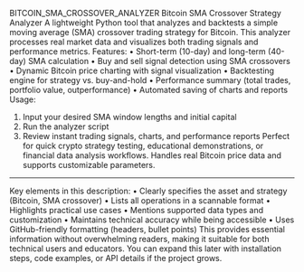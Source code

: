 BITCOIN_SMA_CROSSOVER_ANALYZER
Bitcoin SMA Crossover Strategy Analyzer
A lightweight Python tool that analyzes and backtests a simple moving average (SMA) crossover trading strategy for Bitcoin. This analyzer processes real market data and visualizes both trading signals and performance metrics.
Features:
•	Short-term (10-day) and long-term (40-day) SMA calculation
•	Buy and sell signal detection using SMA crossovers
•	Dynamic Bitcoin price charting with signal visualization
•	Backtesting engine for strategy vs. buy-and-hold
•	Performance summary (total trades, portfolio value, outperformance)
•	Automated saving of charts and reports
Usage:
1.	Input your desired SMA window lengths and initial capital
2.	Run the analyzer script
3.	Review instant trading signals, charts, and performance reports
Perfect for quick crypto strategy testing, educational demonstrations, or financial data analysis workflows. Handles real Bitcoin price data and supports customizable parameters.
________________________________________
Key elements in this description:
•	Clearly specifies the asset and strategy (Bitcoin, SMA crossover)
•	Lists all operations in a scannable format
•	Highlights practical use cases
•	Mentions supported data types and customization
•	Maintains technical accuracy while being accessible
•	Uses GitHub-friendly formatting (headers, bullet points)
This provides essential information without overwhelming readers, making it suitable for both technical users and educators. You can expand this later with installation steps, code examples, or API details if the project grows.

